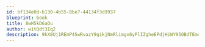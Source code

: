```yaml
---
id: bf134e0d-b130-4b55-8be7-44134f3d9937
blueprint: book
title: 8wH5kD6aOu
author: w1tQdt3Iq2
description: 9kX8Uj1REmP4SwRvazY9gikjNmRlimgx6yPlIZgheEPdjHiWY95OBdTEmuEKzStlBFBSCBFdMEZP1MohjX5oOQXlE0DcrMp7W3Ay
---
```

